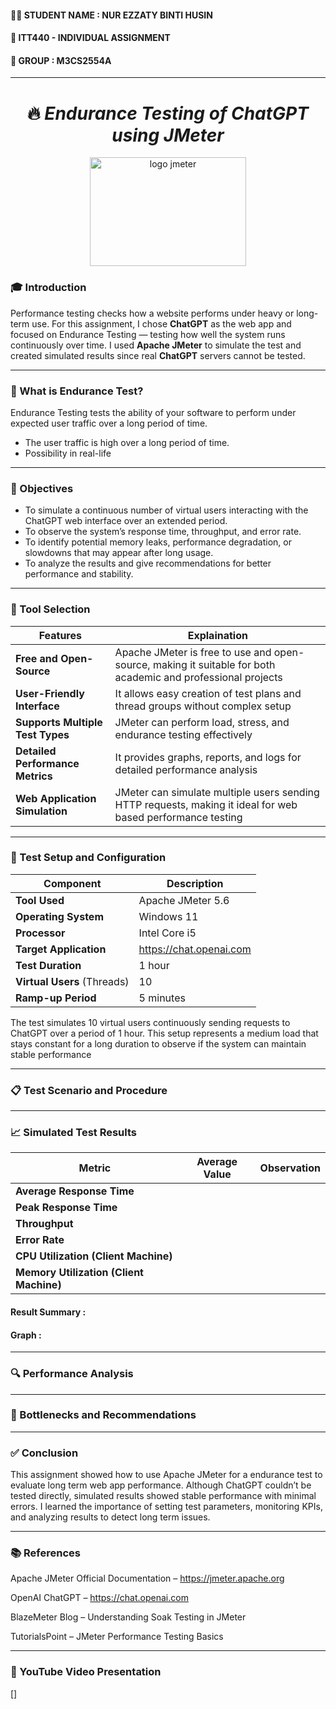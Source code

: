 #### 🧑‍🎓 STUDENT NAME : NUR EZZATY BINTI HUSIN
#### 📝 ITT440 - INDIVIDUAL ASSIGNMENT 
#### 👥 GROUP : M3CS2554A

---
# <h1 align="center">🔥 *Endurance Testing of ChatGPT using JMeter*</h1>

<p align="center">
<img width="250" height="174" alt="logo jmeter" src="https://github.com/user-attachments/assets/d7592b5b-5432-40fc-a210-f899c9628e7a" />

### 🎓 Introduction
Performance testing checks how a website performs under heavy or long-term use. For this assignment, I chose **ChatGPT** as the web app and focused on Endurance Testing — testing how well the system runs continuously over time. I used **Apache JMeter** to simulate the test and created simulated results since real **ChatGPT** servers cannot be tested.

---

### 🤔 What is Endurance Test?
Endurance Testing tests the ability of your software to perform under expected user traffic over a long period of time.
- The user traffic is high over a long period of time.
- Possibility in real-life

---
### 🧠 Objectives
- To simulate a continuous number of virtual users interacting with the ChatGPT web interface over an extended period.
- To observe the system’s response time, throughput, and error rate.
- To identify potential memory leaks, performance degradation, or slowdowns that may appear after long usage.
- To analyze the results and give recommendations for better performance and stability.

---
### 🧪 Tool Selection
| **Features** |	**Explaination** |
|------------|----------|
| **Free and Open-Source** |	Apache JMeter is free to use and open-source, making it suitable for both academic and professional projects |
| **User-Friendly Interface** |	It allows easy creation of test plans and thread groups without complex setup |
| **Supports Multiple Test Types** |	JMeter can perform load, stress, and endurance testing effectively |
| **Detailed Performance Metrics** |	It provides graphs, reports, and logs for detailed performance analysis |
| **Web Application Simulation** |	JMeter can simulate multiple users sending HTTP requests, making it ideal for web based performance testing |

---
### 🧰 Test Setup and Configuration
| **Component** |	**Description** |
|------------|----------|
| **Tool Used** |	Apache JMeter 5.6 |
| **Operating System** |	Windows 11 |
| **Processor**	| Intel Core i5 |
| **Target Application** |	https://chat.openai.com |
| **Test Duration** |	1 hour |
| **Virtual Users** (Threads) |	10 |
| **Ramp-up Period** | 5 minutes |

The test simulates 10 virtual users continuously sending requests to ChatGPT over a period of 1 hour. This setup represents a medium load that stays constant for a long duration to observe if the system can maintain stable performance

---
### 📋 Test Scenario and Procedure

---
### 📈 Simulated Test Results
| **Metric** |**Average Value**	| **Observation** |
|------------|----------|----------|
| **Average Response Time** |	 |	 |
| **Peak Response Time** |	 |	 |
| **Throughput** |	 |	 |
| **Error Rate** |	 |	 |
| **CPU Utilization (Client Machine)** |	 |	 |
| **Memory Utilization (Client Machine)** |	 |	 |

#### Result Summary :
#### Graph :

---
### 🔍 Performance Analysis

---
### 🚧 Bottlenecks and Recommendations

---
### ✅ Conclusion
This assignment showed how to use Apache JMeter for a endurance test to evaluate long term web app performance. Although ChatGPT couldn’t be tested directly, simulated results showed stable performance with minimal errors. I learned the importance of setting test parameters, monitoring KPIs, and analyzing results to detect long term issues.

---
### 📚 References
Apache JMeter Official Documentation – https://jmeter.apache.org

OpenAI ChatGPT – https://chat.openai.com

BlazeMeter Blog – Understanding Soak Testing in JMeter

TutorialsPoint – JMeter Performance Testing Basics

---
### 🎥 YouTube Video Presentation
[]

  
